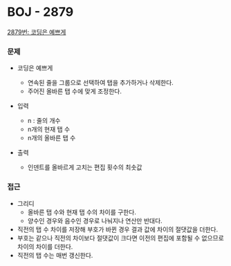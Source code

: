 
# BOJ - 2879

[2879번: 코딩은 예쁘게](https://www.acmicpc.net/problem/2879)

### 문제

- 코딩은 예쁘게
    - 연속된 줄을 그룹으로 선택하여 탭을 추가하거나 삭제한다.
    - 주어진 올바른 탭 수에 맞게 조정한다.

- 입력
    - n : 줄의 개수
    - n개의 현재 탭 수
    - n개의 올바른 탭 수
    
- 출력
    - 인덴트를 올바르게 고치는 편집 횟수의 최솟값
    

### 접근

- 그리디
    - 올바른 탭 수와 현재 탭 수의 차이를 구한다.
    - 양수인 경우와 음수인 경우로 나눠지나 연산만 반대다.
- 직전의 탭 수 차이를 저장해 부호가 바뀐 경우 결과 값에 차이의 절댓값을 더한다.
- 부호는 같으나 직전의 차이보다 절댓값이 크다면 이전의 편집에 포함될 수 없으므로 차이의 차이를 더한다.
- 직전의 탭 수는 매번 갱신한다.
